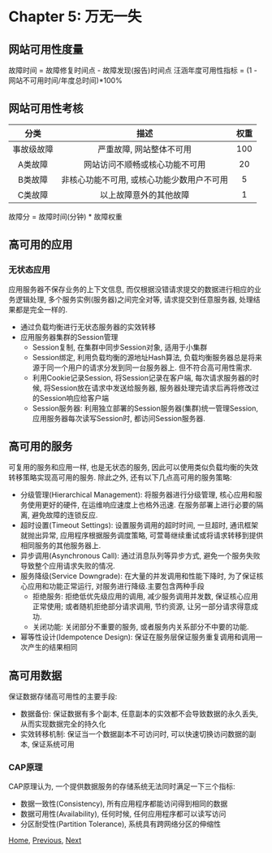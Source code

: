 # Chapter 5: 万无一失

## 网站可用性度量
故障时间 = 故障修复时间点 - 故障发现(报告)时间点
汪涵年度可用性指标 = (1 - 网站不可用时间/年度总时间)*100%

## 网站可用性考核

|分类|描述|权重|
|:--:|:-:|:--:|
|事故级故障|严重故障, 网站整体不可用|100|
|A类故障|网站访问不顺畅或核心功能不可用|20|
|B类故障|非核心功能不可用, 或核心功能少数用户不可用|5|
|C类故障|以上故障意外的其他故障|1|

故障分 = 故障时间(分钟) * 故障权重

## 高可用的应用
### 无状态应用
应用服务器不保存业务的上下文信息, 而仅根据没错请求提交的数据进行相应的业务逻辑处理,
 多个服务实例(服务器)之间完全对等, 请求提交到任意服务器, 处理结果都是完全一样的.
* 通过负载均衡进行无状态服务器的实效转移
* 应用服务器集群的Session管理
    - Session复制, 在集群中同步Session对象, 适用于小集群
    - Session绑定, 利用负载均衡的源地址Hash算法, 负载均衡服务器总是将来源于同一个用户的请求分发到同一台服务器上. 但不符合高可用性需求.
    - 利用Cookie记录Session, 将Session记录在客户端, 每次请求服务器的时候, 将Session放在请求中发送给服务器, 服务器处理完请求后再将修改过的Session响应给客户端
    - Session服务器: 利用独立部署的Session服务器(集群)统一管理Session, 应用服务器每次读写Session时, 都访问Session服务器.
    
## 高可用的服务
可复用的服务和应用一样, 也是无状态的服务, 因此可以使用类似负载均衡的失效转移策略实现高可用的服务. 除此之外, 还有以下几点高可用的服务策略:
* 分级管理(Hierarchical Management): 将服务器进行分级管理, 核心应用和服务使用更好的硬件, 在运维响应速度上也格外迅速. 在服务部署上进行必要的隔离, 避免故障的连锁反应.
* 超时设置(Timeout Settings): 设置服务调用的超时时间, 一旦超时, 通讯框架就抛出异常, 应用程序根据服务调度策略, 可萱蕚继续重试或将请求转移到提供相同服务的其他服务器上.
* 异步调用(Asynchronous Call): 通过消息队列等异步方式, 避免一个服务失败导致整个应用请求失败的情况.
* 服务降级(Service Downgrade): 在大量的并发调用和性能下降时, 为了保证核心应用和功能正常运行, 对服务进行降级.主要包含两种手段
    - 拒绝服务: 拒绝低优先级应用的调用, 减少服务调用并发数, 保证核心应用正常使用; 或者随机拒绝部分请求调用, 节约资源, 让另一部分请求得意成功.
    - 关闭功能: 关闭部分不重要的服务, 或者服务内关系部分不中要的功能.
* 幂等性设计(Idempotence Design): 保证在服务层保证服务重复调用和调用一次产生的结果相同

## 高可用数据
保证数据存储高可用性的主要手段:
* 数据备份: 保证数据有多个副本, 任意副本的实效都不会导致数据的永久丢失, 从而实现数据完全的持久化
* 实效转移机制: 保证当一个数据副本不可访问时, 可以快速切换访问数据的副本, 保证系统可用

### CAP原理
CAP原理认为, 一个提供数据服务的存储系统无法同时满足一下三个指标:
* 数据一致性(Consistency), 所有应用程序都能访问得到相同的数据
* 数据可用性(Availability), 任何时候, 任何应用程序都可以读写访问
* 分区耐受性(Partition Tolerance), 系统具有跨网络分区的伸缩性

[Home](README.md), [Previous](chapter-4-瞬时响应.md), [Next](chapter-6-永无止境.md)